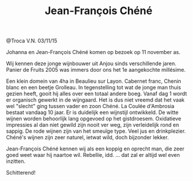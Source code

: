 ﻿---
title:  Jean-François Chéné
huis:   La Coulée d'Ambrosia
regio:  A.O.C. Anjou
photo:  chene.jpg
layout: wijnhuis 

wijnen:
    - naam: Eureka'12
      ref:   
      app:  Vin de France
      type: Pétillant naturel
      cep:  Chenin blanc
      prijs: €16.25
      
    - naam: Panier de Fruits'13
      ref:   
      app:  Vin de France
      type: Blanc sec
      cep:  Chenin blanc
      prijs: €13.34
    
    - naam: Panier de Fruits'12
      ref:   
      app:  Vin de France
      type: Blanc sec
      cep:  Grolleau noir
      prijs: €27.50
      opm: Magnum (150cl)
    
    - naam: l'O2 Vigne'09
      ref:   
      app:  Vin de France
      type: Blanc sec oxidatif
      cep:  Chenin blanc
      prijs: €24.17
      
    - naam: Le Boit sans soif'12
      ref:   
      app:  Vin de France
      type: Rouge
      cep:  Grolleau noir
      prijs: €12.30
      opm: the last bottles
    
    - naam: Le Boit sans soif'13
      ref:   
      app:  Vin de France
      type: Rouge
      cep:  Grolleau noir
      prijs: €12.30
       
    - naam: Les Joues Rouges'13
      ref:   
      app:  Vin de France
      type: Rouge
      cep:  Cabernet franc
      prijs: €12.76
          
---
@Troca V.N. 03/11/15

Johanna en Jean-François Chéné komen op bezoek op 11 november as. 

Wij kennen deze jonge wijnbouwer uit Anjou sinds verschillende jaren. Panier de Fruits 2005 was immers door ons het 1e aangekochte millésime.

Een klein domein van 4ha in Beaulieu sur Layon. Cabernet franc, Chenin blanc en een beetje Grolleau.
In tegenstelling tot wat de jonge man thuis gezien heeft, gooit hij alles over een totaal andere boeg. Vanaf dag 1 wordt er organisch gewerkt in de wijngaard.
Het is dus niet vreemd dat het vaak wel "slecht" ging tussen vader en zoon Chéné.
La Coulée d'Ambrosia bestaat vandaag 10 jaar. Er is duidelijk een wijnstijl ontwikkeld. De witte wijnen worden behoorlijk lang opgevoed op het gistdroesem.
Oxidatieve impressies al dan niet gewild zijn nooit ver weg, zijn verleidelijk rond en sappig.
De rode wijnen zijn van het smeuïge type. Veel jus en drinkplezier. Chéné's wijnen zijn zeer naturel, ietwat wild, doch bijzonder lekker.

Jean-François Chéné kennen wij als een koppig en oprecht man, die zeer goed weet waar hij naartoe wil.
Rebellie, idd. ... dat zal er altijd wel even inzitten.

Schitterend!




   



